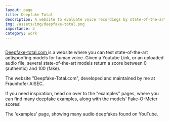 ```yaml
---
layout: page
title: Deepfake Total
description: A website to evaluate voice recordings by state-of-the-art deepfake detection models
img: /assets/img/deepfake-total.png
importance: 3
category: work
---
```


<div id="image-cover-modal" class="image-cover-modal">
  <img id="image-cover-image" class="image-cover-modal-content">
  <div id="image-cover-caption"></div>
</div>

<a href="https://deepfake-total.com">Deepfake-total.com </a> is a website where you can test state-of-the-art antispoofing models for human voice.
Given a Youtube Link, or an uploaded audio file, several state-of-the-art models return a score between 0 (authentic) and 100 (fake).

<div class="row">
    <div class="col-sm mt-3 mt-md-0">
        <a href="https://deepfake-total.com">
            <img class="img-fluid rounded z-depth-1" src="{{ '/assets/img/deepfake-total.png' | relative_url }}" alt="" title="example image"/>
        </a>
    </div>
</div>
<div class="caption">
    The website "Deepfake-Total.com", developed and maintained by me at Fraunhofer AISEC.
</div>

If you need inspiration, head on over to the "examples" pages, where you can find many deepfake examples, along with the models' Fake-O-Meter scores!

<div class="row">
    <div class="col-sm mt-3 mt-md-0">
        <a href="https://deepfake-total.com/examples">
            <img class="img-fluid rounded z-depth-1" src="{{ 'deepfake-total-examples.png' | relative_url }}" alt="" title="example image"/>
        </a>
    </div>
</div>
<div class="caption">
    The 'examples' page, showing many audio deepfakes found on YouTube.
</div>

